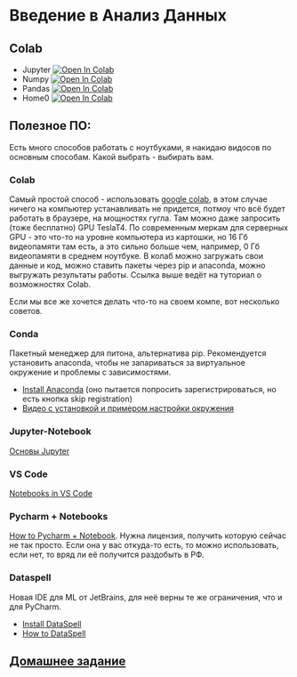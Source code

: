 # Введение в Анализ Данных

## Colab
* Jupyter [![Open In Colab](https://colab.research.google.com/assets/colab-badge.svg)](https://colab.research.google.com/github/kokamido/ml2023/blob/main/00-Analysis/Jupyter.ipynb)
* Numpy [![Open In Colab](https://colab.research.google.com/assets/colab-badge.svg)](https://colab.research.google.com/github/kokamido/ml2023/blob/main/00-Analysis/Numpy.ipynb)
* Pandas [![Open In Colab](https://colab.research.google.com/assets/colab-badge.svg)](https://colab.research.google.com/github/kokamido/ml2023/blob/main/00-Analysis/Pandas.ipynb)
* Home0 [![Open In Colab](https://colab.research.google.com/assets/colab-badge.svg)](https://colab.research.google.com/github/kokamido/ml2023/blob/main/00-Analysis/HomeAnalysis.ipynb)

## Полезное ПО:
Есть много способов работать с ноутбуками, я накидаю видосов по основным способам. Какой выбрать - выбирать вам.

### Colab
Самый простой способ - использовать [google colab](https://colab.research.google.com/), в этом случае ничего на компьютер устанавливать не придется, потмоу что всё будет работать в браузере, на мощностях гугла. Там можно даже запросить (тоже бесплатно) GPU TeslaT4. По современным меркам для серверных GPU - это что-то на уровне компьютера из картошки, но 16 Гб видеопамяти там есть, а это сильно больше чем, например, 0 Гб видеопамяти в среднем ноутбуке.
В колаб можно загружать свои данные и код, можно ставить пакеты через pip и anaconda, можно выгружать результаты работы. Ссылка выше ведёт на туториал о возможностях Colab.

Если мы все же хочется делать что-то на своем компе, вот несколько советов.
### Conda
Пакетный менеджер для питона, альтернатива pip. Рекомендуется установить anaconda, чтобы не запариваться за виртуальное окружение и проблемы с зависимостями.
* [Install Anaconda](https://www.anaconda.com/products/individual) (оно пытается попросить зарегистрироваться, но есть кнопка skip registration)
* [Видео с установкой и примером настройки окружения](https://www.youtube.com/watch?v=UyoiDAfCA38)

### Jupyter-Notebook
[Основы Jupyter](https://www.youtube.com/watch?v=s0q2GpcYxo4)

### VS Code
[Notebooks in VS Code](https://www.youtube.com/watch?v=h1sAzPojKMg)

### Pycharm + Notebooks
[How to Pycharm + Notebook](https://www.youtube.com/watch?v=1hULfBReZrU). Нужна лицензия, получить которую сейчас не так просто. Если она у вас откуда-то есть, то можно использовать, если нет, то вряд ли её получится раздобыть в РФ.

### Dataspell
Новая IDE для ML от JetBrains, для неё верны те же ограничения, что и для PyCharm. 
- [Install DataSpell](https://www.jetbrains.com/help/dataspell/installation-guide.html)
- [How to DataSpell](https://www.youtube.com/watch?v=iaKX-W3Rj9M)


## [Домашнее задание](https://ulearn.me/course/ml/Blizhayshiy_element_ef79fa15-8f2b-4533-af9e-71521008b9b2)
